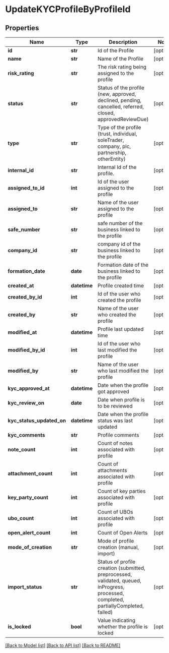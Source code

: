 # UpdateKYCProfileByProfileId

## Properties
Name | Type | Description | Notes
------------ | ------------- | ------------- | -------------
**id** | **str** | Id of the Profile | [optional] 
**name** | **str** | Name of the Profile | [optional] 
**risk_rating** | **str** | The risk rating being assigned to the profile | [optional] 
**status** | **str** | Status of the profile (new, approved, declined, pending, cancelled, referred, closed, approvedReviewDue) | [optional] 
**type** | **str** | Type of the profile (trust, individual, soleTrader, company, plc, partnership, otherEntity) | [optional] 
**internal_id** | **str** | Internal Id of the profile. | [optional] 
**assigned_to_id** | **int** | Id of the user assigned to the profile | [optional] 
**assigned_to** | **str** | Name of the user assigned to the profile | [optional] 
**safe_number** | **str** | safe number of the business linked to the profile | [optional] 
**company_id** | **str** | company id of the business linked to the profile | [optional] 
**formation_date** | **date** | Formation date of the business linked to the profile | [optional] 
**created_at** | **datetime** | Profile created time | [optional] 
**created_by_id** | **int** | Id of the user who created the profile | [optional] 
**created_by** | **str** | Name of the user who created the profile | [optional] 
**modified_at** | **datetime** | Profile last updated time | [optional] 
**modified_by_id** | **int** | Id of the user who last modified the profile | [optional] 
**modified_by** | **str** | Name of the user who last modified the profile | [optional] 
**kyc_approved_at** | **datetime** | Date when the profile got approved | [optional] 
**kyc_review_on** | **date** | Date when profile is to be reviewed | [optional] 
**kyc_status_updated_on** | **datetime** | Date when the profile status was last updated | [optional] 
**kyc_comments** | **str** | Profile comments | [optional] 
**note_count** | **int** | Count of notes associated with profile | [optional] 
**attachment_count** | **int** | Count of attachments associated with profile | [optional] 
**key_party_count** | **int** | Count of key parties associated with profile | [optional] 
**ubo_count** | **int** | Count of UBOs associated with profile | [optional] 
**open_alert_count** | **int** | Count of Open Alerts | [optional] 
**mode_of_creation** | **str** | Mode of profile creation (manual, import) | [optional] 
**import_status** | **str** | Status of profile creation (submitted, preprocessed, validated, queued, inProgress, processed, completed, partiallyCompleted, failed) | [optional] 
**is_locked** | **bool** | Value indicating whether the profile is locked | [optional] 

[[Back to Model list]](../README.md#documentation-for-models) [[Back to API list]](../README.md#documentation-for-api-endpoints) [[Back to README]](../README.md)

